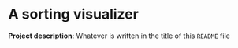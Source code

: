 # A sorting visualizer

**Project description**: Whatever is written in the title of this `README` file

